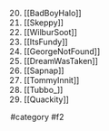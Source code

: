 20. [[BadBoyHalo]]
21. [[Skeppy]]
22. [[WilburSoot]]
23. [[ItsFundy]]
24. [[GeorgeNotFound]]
25. [[DreamWasTaken]]
26. [[Sapnap]]
27. [[TommyInnit]]
28. [[Tubbo_]]
29. [[Quackity]]

#category #f2